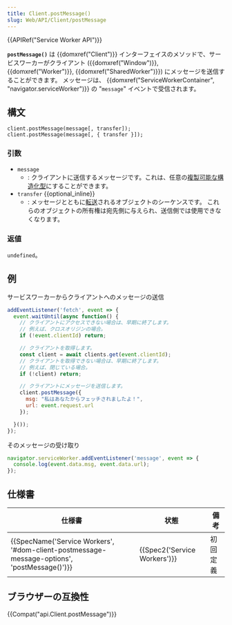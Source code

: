 ```yaml
---
title: Client.postMessage()
slug: Web/API/Client/postMessage
---
```


{{APIRef("Service Worker API")}}

**`postMessage()`** は {{domxref("Client")}} インターフェイスのメソッドで、サービスワーカーがクライアント ({{domxref("Window")}}, {{domxref("Worker")}}, {{domxref("SharedWorker")}}) にメッセージを送信することができます。 メッセージは、 {{domxref("ServiceWorkerContainer", "navigator.serviceWorker")}} の "`message`" イベントで受信されます。

## 構文

```
client.postMessage(message[, transfer]);
client.postMessage(message[, { transfer }]);
```

### 引数

- `message`
  - : クライアントに送信するメッセージです。これは、任意の[複製可能な構造化型](/ja/docs/Web/API/Web_Workers_API/Structured_clone_algorithm)にすることができます。
- `transfer` {{optional_inline}}
  - : メッセージとともに[転送](/ja/docs/Web/API/Transferable)されるオブジェクトのシーケンスです。 これらのオブジェクトの所有権は宛先側に与えられ、送信側では使用できなくなります。

### 返値

`undefined`。

## 例

サービスワーカーからクライアントへのメッセージの送信

```js
addEventListener('fetch', event => {
  event.waitUntil(async function() {
    // クライアントにアクセスできない場合は、早期に終了します。
    // 例えば、クロスオリジンの場合。
    if (!event.clientId) return;

    // クライアントを取得します。
    const client = await clients.get(event.clientId);
    // クライアントを取得できない場合は、早期に終了します。
    // 例えば、閉じている場合。
    if (!client) return;

    // クライアントにメッセージを送信します。
    client.postMessage({
      msg: "私はあなたからフェッチされましたよ！",
      url: event.request.url
    });

  }());
});
```

そのメッセージの受け取り

```js
navigator.serviceWorker.addEventListener('message', event => {
  console.log(event.data.msg, event.data.url);
});
```

## 仕様書

| 仕様書                                                                                                                   | 状態                                 | 備考     |
| ------------------------------------------------------------------------------------------------------------------------ | ------------------------------------ | -------- |
| {{SpecName('Service Workers', '#dom-client-postmessage-message-options', 'postMessage()')}} | {{Spec2('Service Workers')}} | 初回定義 |

## ブラウザーの互換性

{{Compat("api.Client.postMessage")}}
